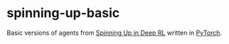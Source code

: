 spinning-up-basic
=================

Basic versions of agents from [Spinning Up in Deep RL](https://spinningup.openai.com/) written in [PyTorch](https://pytorch.org/).
